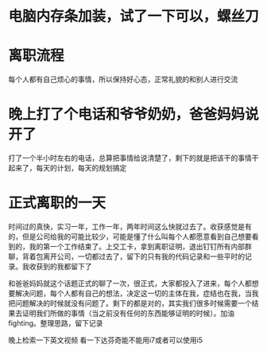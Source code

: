 # 电脑内存条加装，试了一下可以，螺丝刀

# 离职流程
每个人都有自己烦心的事情，所以保持好心态，正常礼貌的和别人进行交流

# 晚上打了个电话和爷爷奶奶，爸爸妈妈说开了
打了一个半小时左右的电话，总算把事情给说清楚了，剩下的就是把该干的事情干起来了，每天的计划，每天的规划搞定

# 正式离职的一天
时间过的真快，实习一年，工作一年，两年时间这么快就过去了。收获感觉是有的，但是公司给我的可能比较少，可能是懂了什么叫每个人都愿意看到自己想要看到的，我的第一个工作结束了。上交工卡，拿到离职证明，退出钉钉所有内部群聊，背着包离开公司，一切都过去了，留下的只有我的代码记录和一些平时的记录。我收获到的我都留下了

和爸爸妈妈就这个话题正式的聊了一次，很正式，大家都投入了进来，每个人都想要解决问题，每个人都有自己的想法，决定这一切的主体在我，症结也在我，当我把问题解决的时候就没有问题了。剩下的都是对的，其实我们很多时候需要一个结果去证明我们所做的事情（当之前没有任何的东西能够证明的时候）。加油 fighting。整理思路，留下记录


晚上检索一下英文视频
看一下达芬奇能不能用i7或者可以使用i5

